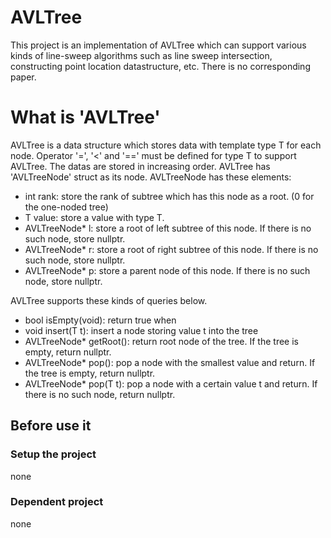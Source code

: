 # AVLTree

This project is an implementation of AVLTree which can support various kinds of line-sweep algorithms such as line sweep intersection, constructing point location datastructure, etc.
There is no corresponding paper.

# What is 'AVLTree'

AVLTree is a data structure which stores data with template type T for each node.
Operator '=', '<' and '==' must be defined for type T to support AVLTree.
The datas are stored in increasing order.
AVLTree has 'AVLTreeNode<T>' struct as its node.
AVLTreeNode has these elements:
- int rank: store the rank of subtree which has this node as a root. (0 for the one-noded tree)
- T value: store a value with type T.
- AVLTreeNode* l: store a root of left subtree of this node. If there is no such node, store nullptr.
- AVLTreeNode* r: store a root of right subtree of this node. If there is no such node, store nullptr.
- AVLTreeNode* p: store a parent node of this node. If there is no such node, store nullptr.

AVLTree supports these kinds of queries below.
- bool isEmpty(void): return true when 
- void insert(T t): insert a node storing value t into the tree
- AVLTreeNode<T>* getRoot(): return root node of the tree. If the tree is empty, return nullptr.
- AVLTreeNode<T>* pop(): pop a node with the smallest value and return. If the tree is empty, return nullptr.
- AVLTreeNode<T>* pop(T t): pop a node with a certain value t and return. If there is no such node, return nullptr.

## Before use it 
### Setup the project
none
### Dependent project
none
